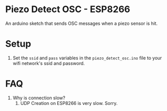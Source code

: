 # Piezo Detect OSC - ESP8266
An arduino sketch that sends OSC messages when a piezo sensor is hit. 

# Setup
1. Set the ```ssid``` and ```pass``` variables in the ```piezo_detect_osc.ino``` file to your wifi network's ssid and password.

# FAQ
1. Why is connection slow?
   1. UDP Creation on ESP8266 is very slow. Sorry. 